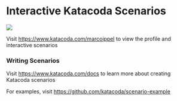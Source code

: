 # Interactive Katacoda Scenarios

[![](http://shields.katacoda.com/katacoda/marcoippel/count.svg)](https://www.katacoda.com/marcoippel "Get your profile on Katacoda.com")

Visit https://www.katacoda.com/marcoippel to view the profile and interactive scenarios

### Writing Scenarios
Visit https://www.katacoda.com/docs to learn more about creating Katacoda scenarios

For examples, visit https://github.com/katacoda/scenario-example
